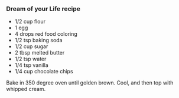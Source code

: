 ### Dream of your Life recipe
* 1/2 cup flour
* 1 egg
* 4 drops red food coloring
* 1/2 tsp baking soda
* 1/2 cup sugar
* 2 tbsp melted butter
* 1/2 tsp water
* 1/4 tsp vanilla
* 1/4 cup chocolate chips

Bake in 350 degree oven until golden brown.
Cool, and then top with whipped cream.
